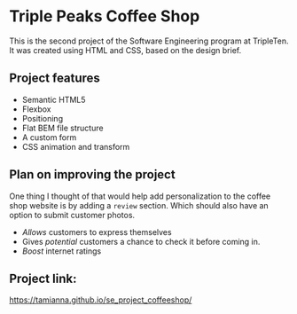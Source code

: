 # Triple Peaks Coffee Shop

This is the second project of the Software Engineering program at TripleTen. It was created using HTML and CSS, based on the design brief.

## Project features

- Semantic HTML5
- Flexbox
- Positioning
- Flat BEM file structure
- A custom form
- CSS animation and transform

## Plan on improving the project

One thing I thought of that would help add personalization to the coffee shop website is by
adding a `review` section. Which should also have an option to submit customer photos.

- _Allows_ customers to express themselves
- Gives _potential_ customers a chance to check it before coming in.
- _Boost_ internet ratings

## Project link:
 https://tamianna.github.io/se_project_coffeeshop/
